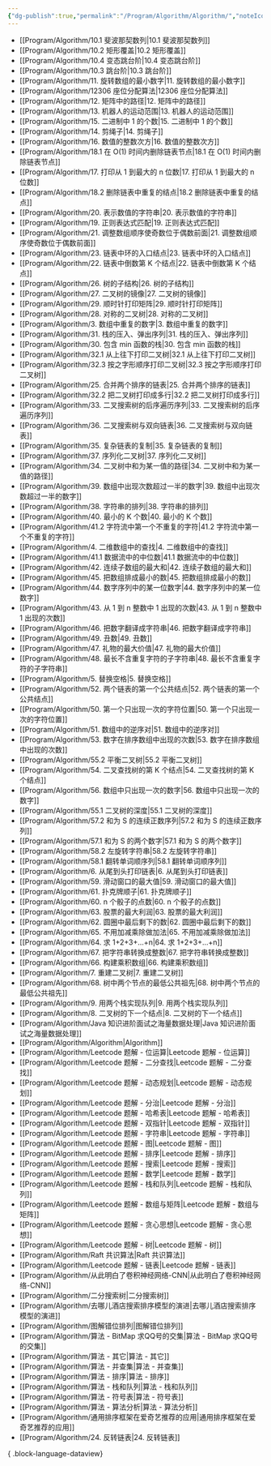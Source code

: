 ```yaml
---
{"dg-publish":true,"permalink":"/Program/Algorithm/Algorithm/","noteIcon":"","created":"2024-08-07T11:43:29.543+08:00"}
---
```


- [[Program/Algorithm/10.1 斐波那契数列\|10.1 斐波那契数列]]
- [[Program/Algorithm/10.2 矩形覆盖\|10.2 矩形覆盖]]
- [[Program/Algorithm/10.4 变态跳台阶\|10.4 变态跳台阶]]
- [[Program/Algorithm/10.3 跳台阶\|10.3 跳台阶]]
- [[Program/Algorithm/11. 旋转数组的最小数字\|11. 旋转数组的最小数字]]
- [[Program/Algorithm/12306 座位分配算法\|12306 座位分配算法]]
- [[Program/Algorithm/12. 矩阵中的路径\|12. 矩阵中的路径]]
- [[Program/Algorithm/13. 机器人的运动范围\|13. 机器人的运动范围]]
- [[Program/Algorithm/15. 二进制中 1 的个数\|15. 二进制中 1 的个数]]
- [[Program/Algorithm/14. 剪绳子\|14. 剪绳子]]
- [[Program/Algorithm/16. 数值的整数次方\|16. 数值的整数次方]]
- [[Program/Algorithm/18.1 在 O(1) 时间内删除链表节点\|18.1 在 O(1) 时间内删除链表节点]]
- [[Program/Algorithm/17. 打印从 1 到最大的 n 位数\|17. 打印从 1 到最大的 n 位数]]
- [[Program/Algorithm/18.2 删除链表中重复的结点\|18.2 删除链表中重复的结点]]
- [[Program/Algorithm/20. 表示数值的字符串\|20. 表示数值的字符串]]
- [[Program/Algorithm/19. 正则表达式匹配\|19. 正则表达式匹配]]
- [[Program/Algorithm/21. 调整数组顺序使奇数位于偶数前面\|21. 调整数组顺序使奇数位于偶数前面]]
- [[Program/Algorithm/23. 链表中环的入口结点\|23. 链表中环的入口结点]]
- [[Program/Algorithm/22. 链表中倒数第 K 个结点\|22. 链表中倒数第 K 个结点]]
- [[Program/Algorithm/26. 树的子结构\|26. 树的子结构]]
- [[Program/Algorithm/27. 二叉树的镜像\|27. 二叉树的镜像]]
- [[Program/Algorithm/29. 顺时针打印矩阵\|29. 顺时针打印矩阵]]
- [[Program/Algorithm/28. 对称的二叉树\|28. 对称的二叉树]]
- [[Program/Algorithm/3. 数组中重复的数字\|3. 数组中重复的数字]]
- [[Program/Algorithm/31. 栈的压入、弹出序列\|31. 栈的压入、弹出序列]]
- [[Program/Algorithm/30. 包含 min 函数的栈\|30. 包含 min 函数的栈]]
- [[Program/Algorithm/32.1 从上往下打印二叉树\|32.1 从上往下打印二叉树]]
- [[Program/Algorithm/32.3 按之字形顺序打印二叉树\|32.3 按之字形顺序打印二叉树]]
- [[Program/Algorithm/25. 合并两个排序的链表\|25. 合并两个排序的链表]]
- [[Program/Algorithm/32.2 把二叉树打印成多行\|32.2 把二叉树打印成多行]]
- [[Program/Algorithm/33. 二叉搜索树的后序遍历序列\|33. 二叉搜索树的后序遍历序列]]
- [[Program/Algorithm/36. 二叉搜索树与双向链表\|36. 二叉搜索树与双向链表]]
- [[Program/Algorithm/35. 复杂链表的复制\|35. 复杂链表的复制]]
- [[Program/Algorithm/37. 序列化二叉树\|37. 序列化二叉树]]
- [[Program/Algorithm/34. 二叉树中和为某一值的路径\|34. 二叉树中和为某一值的路径]]
- [[Program/Algorithm/39. 数组中出现次数超过一半的数字\|39. 数组中出现次数超过一半的数字]]
- [[Program/Algorithm/38. 字符串的排列\|38. 字符串的排列]]
- [[Program/Algorithm/40. 最小的 K 个数\|40. 最小的 K 个数]]
- [[Program/Algorithm/41.2 字符流中第一个不重复的字符\|41.2 字符流中第一个不重复的字符]]
- [[Program/Algorithm/4. 二维数组中的查找\|4. 二维数组中的查找]]
- [[Program/Algorithm/41.1 数据流中的中位数\|41.1 数据流中的中位数]]
- [[Program/Algorithm/42. 连续子数组的最大和\|42. 连续子数组的最大和]]
- [[Program/Algorithm/45. 把数组排成最小的数\|45. 把数组排成最小的数]]
- [[Program/Algorithm/44. 数字序列中的某一位数字\|44. 数字序列中的某一位数字]]
- [[Program/Algorithm/43. 从 1 到 n 整数中 1 出现的次数\|43. 从 1 到 n 整数中 1 出现的次数]]
- [[Program/Algorithm/46. 把数字翻译成字符串\|46. 把数字翻译成字符串]]
- [[Program/Algorithm/49. 丑数\|49. 丑数]]
- [[Program/Algorithm/47. 礼物的最大价值\|47. 礼物的最大价值]]
- [[Program/Algorithm/48. 最长不含重复字符的子字符串\|48. 最长不含重复字符的子字符串]]
- [[Program/Algorithm/5. 替换空格\|5. 替换空格]]
- [[Program/Algorithm/52. 两个链表的第一个公共结点\|52. 两个链表的第一个公共结点]]
- [[Program/Algorithm/50. 第一个只出现一次的字符位置\|50. 第一个只出现一次的字符位置]]
- [[Program/Algorithm/51. 数组中的逆序对\|51. 数组中的逆序对]]
- [[Program/Algorithm/53. 数字在排序数组中出现的次数\|53. 数字在排序数组中出现的次数]]
- [[Program/Algorithm/55.2 平衡二叉树\|55.2 平衡二叉树]]
- [[Program/Algorithm/54. 二叉查找树的第 K 个结点\|54. 二叉查找树的第 K 个结点]]
- [[Program/Algorithm/56. 数组中只出现一次的数字\|56. 数组中只出现一次的数字]]
- [[Program/Algorithm/55.1 二叉树的深度\|55.1 二叉树的深度]]
- [[Program/Algorithm/57.2 和为 S 的连续正数序列\|57.2 和为 S 的连续正数序列]]
- [[Program/Algorithm/57.1 和为 S 的两个数字\|57.1 和为 S 的两个数字]]
- [[Program/Algorithm/58.2 左旋转字符串\|58.2 左旋转字符串]]
- [[Program/Algorithm/58.1 翻转单词顺序列\|58.1 翻转单词顺序列]]
- [[Program/Algorithm/6. 从尾到头打印链表\|6. 从尾到头打印链表]]
- [[Program/Algorithm/59. 滑动窗口的最大值\|59. 滑动窗口的最大值]]
- [[Program/Algorithm/61. 扑克牌顺子\|61. 扑克牌顺子]]
- [[Program/Algorithm/60. n 个骰子的点数\|60. n 个骰子的点数]]
- [[Program/Algorithm/63. 股票的最大利润\|63. 股票的最大利润]]
- [[Program/Algorithm/62. 圆圈中最后剩下的数\|62. 圆圈中最后剩下的数]]
- [[Program/Algorithm/65. 不用加减乘除做加法\|65. 不用加减乘除做加法]]
- [[Program/Algorithm/64. 求 1+2+3+...+n\|64. 求 1+2+3+...+n]]
- [[Program/Algorithm/67. 把字符串转换成整数\|67. 把字符串转换成整数]]
- [[Program/Algorithm/66. 构建乘积数组\|66. 构建乘积数组]]
- [[Program/Algorithm/7. 重建二叉树\|7. 重建二叉树]]
- [[Program/Algorithm/68. 树中两个节点的最低公共祖先\|68. 树中两个节点的最低公共祖先]]
- [[Program/Algorithm/9. 用两个栈实现队列\|9. 用两个栈实现队列]]
- [[Program/Algorithm/8. 二叉树的下一个结点\|8. 二叉树的下一个结点]]
- [[Program/Algorithm/Java 知识进阶面试之海量数据处理\|Java 知识进阶面试之海量数据处理]]
- [[Program/Algorithm/Algorithm\|Algorithm]]
- [[Program/Algorithm/Leetcode 题解 - 位运算\|Leetcode 题解 - 位运算]]
- [[Program/Algorithm/Leetcode 题解 - 二分查找\|Leetcode 题解 - 二分查找]]
- [[Program/Algorithm/Leetcode 题解 - 动态规划\|Leetcode 题解 - 动态规划]]
- [[Program/Algorithm/Leetcode 题解 - 分治\|Leetcode 题解 - 分治]]
- [[Program/Algorithm/Leetcode 题解 - 哈希表\|Leetcode 题解 - 哈希表]]
- [[Program/Algorithm/Leetcode 题解 - 双指针\|Leetcode 题解 - 双指针]]
- [[Program/Algorithm/Leetcode 题解 - 字符串\|Leetcode 题解 - 字符串]]
- [[Program/Algorithm/Leetcode 题解 - 图\|Leetcode 题解 - 图]]
- [[Program/Algorithm/Leetcode 题解 - 排序\|Leetcode 题解 - 排序]]
- [[Program/Algorithm/Leetcode 题解 - 搜索\|Leetcode 题解 - 搜索]]
- [[Program/Algorithm/Leetcode 题解 - 数学\|Leetcode 题解 - 数学]]
- [[Program/Algorithm/Leetcode 题解 - 栈和队列\|Leetcode 题解 - 栈和队列]]
- [[Program/Algorithm/Leetcode 题解 - 数组与矩阵\|Leetcode 题解 - 数组与矩阵]]
- [[Program/Algorithm/Leetcode 题解 - 贪心思想\|Leetcode 题解 - 贪心思想]]
- [[Program/Algorithm/Leetcode 题解 - 树\|Leetcode 题解 - 树]]
- [[Program/Algorithm/Raft 共识算法\|Raft 共识算法]]
- [[Program/Algorithm/Leetcode 题解 - 链表\|Leetcode 题解 - 链表]]
- [[Program/Algorithm/从此明白了卷积神经网络-CNN\|从此明白了卷积神经网络-CNN]]
- [[Program/Algorithm/二分搜索树\|二分搜索树]]
- [[Program/Algorithm/去哪儿酒店搜索排序模型的演进\|去哪儿酒店搜索排序模型的演进]]
- [[Program/Algorithm/图解错位排列\|图解错位排列]]
- [[Program/Algorithm/算法 - BitMap 求QQ号的交集\|算法 - BitMap 求QQ号的交集]]
- [[Program/Algorithm/算法 - 其它\|算法 - 其它]]
- [[Program/Algorithm/算法 - 并查集\|算法 - 并查集]]
- [[Program/Algorithm/算法 - 排序\|算法 - 排序]]
- [[Program/Algorithm/算法 - 栈和队列\|算法 - 栈和队列]]
- [[Program/Algorithm/算法 - 符号表\|算法 - 符号表]]
- [[Program/Algorithm/算法 - 算法分析\|算法 - 算法分析]]
- [[Program/Algorithm/通用排序框架在爱奇艺推荐的应用\|通用排序框架在爱奇艺推荐的应用]]
- [[Program/Algorithm/24. 反转链表\|24. 反转链表]]

{ .block-language-dataview}